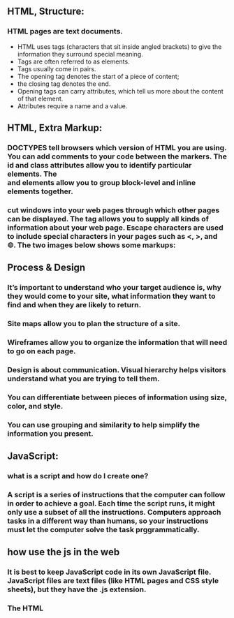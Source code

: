 ## HTML, Structure:
### HTML pages are text documents.

- HTML uses tags (characters that sit inside angled brackets) to give the information they surround special meaning.
- Tags are often referred to as elements.
- Tags usually come in pairs.
- The opening tag denotes the start of a piece of content;
- the closing tag denotes the end.
- Opening tags can carry attributes, which tell us more about the content of that element.
- Attributes require a name and a value.


## HTML, Extra Markup:
### DOCTYPES tell browsers which version of HTML you are using. You can add comments to your code between the <!-- and --> markers. The id and class attributes allow you to identify particular elements. The <div> and <span> elements allow you to group block-level and inline elements together.

### <iframes> cut windows into your web pages through which other pages can be displayed. The <meta> tag allows you to supply all kinds of information about your web page. Escape characters are used to include special characters in your pages such as <, >, and ©. The two images below shows some markups:


## Process & Design

### It’s important to understand who your target audience is, why they would come to your site, what information they want to find and when they are likely to return.

### Site maps allow you to plan the structure of a site.

### Wireframes allow you to organize the information that will need to go on each page.

### Design is about communication. Visual hierarchy helps visitors understand what you are trying to tell them.

### You can differentiate between pieces of information using size, color, and style.

### You can use grouping and similarity to help simplify the information you present.

## JavaScript:
### what is a script and how do I create one?

### A script is a series of instructions that the computer can follow in order to achieve a goal. Each time the script runs, it might only use a subset of all the instructions. Computers approach tasks in a different way than humans, so your instructions must let the computer solve the task prggrammatically.


## how use the js in the web

### It is best to keep JavaScript code in its own JavaScript file. JavaScript files are text files (like HTML pages and CSS style sheets), but they have the .js extension.

### The HTML <script> element is used in HTML pages to tell the browser to load the JavaScript file (rather like the <link> element can be used to load a CSS file).
### If you view the source code of the page in the browser, the JavaScript will not have changed the HTML, because the script works with the model of the web page that the browser has created.
